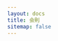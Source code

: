 ```yaml
---
layout: docs
title: 会則
sitemap: false
---
```

<script>document.location = '/rules/constitution.html' + location.hash;</script>
